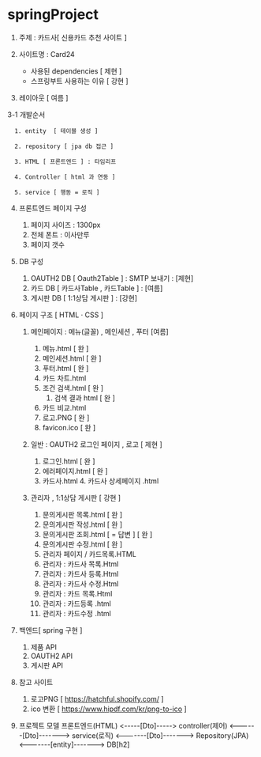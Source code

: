 # springProject

1. 주제 : 카드사[ 신용카드 추천 사이트 ] 

2. 사이트명 : Card24
      - 사용된 dependencies [ 제현 ]  
      - 스프링부트 사용하는 이유 [ 강현 ]
3. 레이아웃 [ 여름 ]




3-1 개발순서 

      1. entity  [ 테이블 생성 ]

      2. repository [ jpa db 접근 ] 

      3. HTML [ 프론트엔드 ] : 타임리프

      4. Controller [ html 과 연동 ] 

      5. service [ 행동 = 로직 ] 

4. 프론트엔드 페이지 구성
      1. 페이지 사이즈 : 1300px
      2. 전체 폰트 : 이사만루
      3. 페이지 갯수 
                 
5. DB 구성 
      1. OAUTH2 DB [ Oauth2Table ] : SMTP 보내기  : [제현] 
      2. 카드 DB   [ 카드사Table , 카드Table ]   : [여름]
      3. 게시판 DB [ 1:1상담 게시판 ]          : [강현]
      
6. 페이지 구조 [ HTML · CSS ]
      1. 메인페이지 : 메뉴(글꼴) , 메인세션 , 푸터 [여름]
            1. 메뉴.html [ 완 ]
            2. 메인세션.html [ 완 ]
            3. 푸터.html [ 완 ]
            4. 카드 차트.html 
            5. 조건 검색.html  [ 완 ]
                  1. 검색 결과 html [ 완 ]
            7. 카드 비교.html
            8. 로고.PNG [ 완 ]
            9. favicon.ico [ 완 ]
      2. 일반 : OAUTH2 로그인 페이지 , 로고 [ 제현  ]
            1. 로그인.html [ 완 ]
            2. 에러페이지.html  [ 완 ]
            3. 카드사.html 
                  4. 카드사 상세페이지 .html 
          
      4. 관리자 ,  1:1상담 게시판 [ 강현 ]
            1. 문의게시판 목록.html [ 완 ]
            2. 문의게시판 작성.html [ 완 ]
            3. 문의게시판 조회.html [ = 답변 ]  [ 완 ]
            4. 문의게시판 수정.html [ 완 ]
            5. 관리자 페이지 / 카드목록.HTML 
            6. 관리자 : 카드사 목록.Html 
            7. 관리자 : 카드사 등록.Html 
            8. 관리자 : 카드사 수정.Html 
            9. 관리자 : 카드 목록.Html 
            10. 관리자 : 카드등록 .html 
            11. 관리자 : 카드수정 .html 
           
            
7. 백엔드[ spring 구현 ] 
      1. 제품 API
      2. OAUTH2 API
      3. 게시판 API 


8. 참고 사이트 
      1. 로고PNG  [ https://hatchful.shopify.com/ ]
      2. ico 변환 [ https://www.hipdf.com/kr/png-to-ico ]


9. 프로젝트 모델
            프론트엔드(HTML) <-----[Dto]-----> controller(제어) <------[Dto]-------> service(로직)  <-------[Dto]-------> Repository(JPA) <-------[entity]-------> DB[h2]

            		 	       			    





